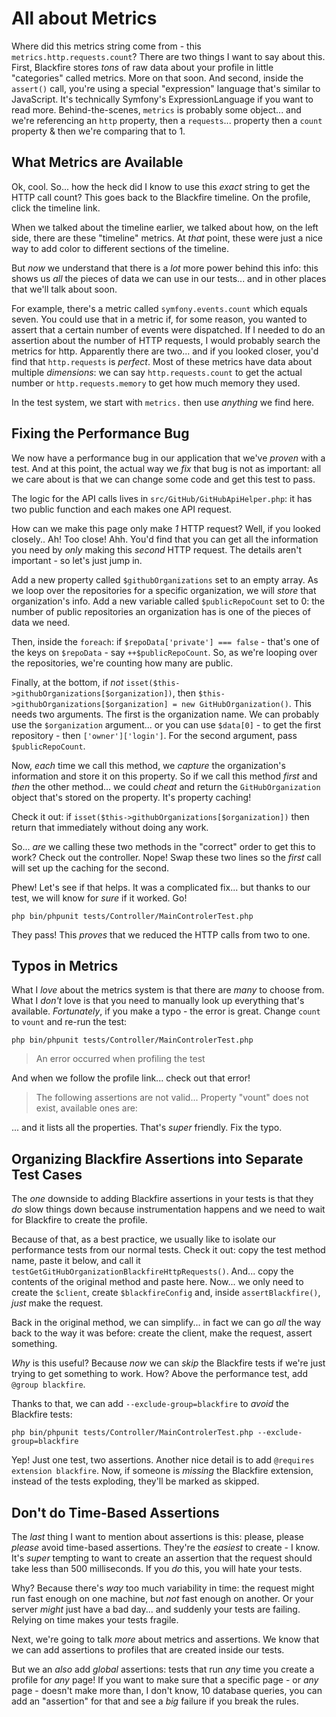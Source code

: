 # All about Metrics

Where did this metrics string come from - this `metrics.http.requests.count`?
There are two things I want to say about this. First, Blackfire stores *tons* of
raw data about your profile in little "categories" called metrics. More on that
soon. And second, inside the `assert()` call, you're using a special
"expression" language that's similar to JavaScript. It's technically Symfony's
ExpressionLanguage if you want to read more. Behind-the-scenes, `metrics`
is probably some object... and we're referencing an `http` property, then
a `requests`... property then a `count` property & then we're comparing that to 1.

## What Metrics are Available

Ok, cool. So... how the heck did I know to use this *exact* string to get the HTTP
call count? This goes back to the Blackfire timeline. On the profile, click the
timeline link.

When we talked about the timeline earlier, we talked about how, on the left side,
there are these "timeline" metrics. At *that* point, these were just a nice way
to add color to different sections of the timeline.

But *now* we understand that there is a *lot* more power behind this info: this
shows us *all* the pieces of data we can use in our tests... and in other places
that we'll talk about soon.

For example, there's a metric called `symfony.events.count` which equals seven.
You could use that in a metric if, for some reason, you wanted to assert that a
certain number of events were dispatched. If I needed to do an assertion about
the number of HTTP requests, I would probably search the metrics for http.
Apparently there are two... and if you looked closer, you'd find that `http.requests`
is *perfect*. Most of these metrics have data about multiple *dimensions*: we
can say `http.requests.count` to get the actual number or `http.requests.memory`
to get how much memory they used.

In the test system, we start with `metrics.` then use *anything* we find here.

## Fixing the Performance Bug

We now have a performance bug in our application that we've *proven* with
a test. And at this point, the actual way we *fix* that bug is not as important:
all we care about is that we can change some code and get this test to pass.

The logic for the API calls lives in `src/GitHub/GitHubApiHelper.php`: it has
two public function and each makes one API request.

How can we make this page only make *1* HTTP request? Well, if you looked closely..
Ah! Too close! Ahh. You'd find that you can get all the information you need
by *only* making this *second* HTTP request. The details aren't important - so let's
just jump in.

Add a new property called `$githubOrganizations` set to an empty array.
As we loop over the repositories for a specific organization, we will *store*
that organization's info. Add a new variable called `$publicRepoCount` set to 0:
the number of public repositories an organization has is one of the pieces of data
we need.

Then, inside the `foreach`: if `$repoData['private'] === false` - that's one of
the keys on `$repoData` - say `++$publicRepoCount`. So, as we're looping over
the repositories, we're counting how many are public.

Finally, at the bottom, if *not* `isset($this->githubOrganizations[$organization])`,
then `$this->githubOrganizations[$organization] = new GitHubOrganization()`. This
needs two arguments. The first is the organization name. We can probably use
the `$organization` argument... or you can use `$data[0]` - to get the first
repository - then `['owner']['login']`. For the second argument, pass
`$publicRepoCount`.

Now, *each* time we call this method, we *capture* the organization's information
and store it on this property. So if we call this method *first* and *then* the
other method... we could *cheat* and return the `GitHubOrganization` object that's
stored on the property. It's property caching!

Check it out: if `isset($this->githubOrganizations[$organization])` then return
that immediately without doing any work.

So... *are* we calling these two methods in the "correct" order to get this to
work? Check out the controller. Nope! Swap these two lines so the *first* call
will set up the caching for the second.

Phew! Let's see if that helps. It was a complicated fix... but thanks
to our test, we will know for *sure* if it worked. Go!

```terminal-silent
php bin/phpunit tests/Controller/MainControlerTest.php
```

They pass! This *proves* that we reduced the HTTP calls from two to one.

## Typos in Metrics

What I *love* about the metrics system is that there are *many* to choose from.
What I *don't* love is that you need to manually look up everything that's available.
*Fortunately*, if you make a typo - the error is great. Change `count` to `vount`
and re-run the test:

```terminal-silent
php bin/phpunit tests/Controller/MainControlerTest.php
```

> An error occurred when profiling the test

And when we follow the profile link... check out that error!

> The following assertions are not valid... Property "vount" does not exist,
> available ones are:

... and it lists all the properties. That's *super* friendly. Fix the typo.

## Organizing Blackfire Assertions into Separate Test Cases

The *one* downside to adding Blackfire assertions in your tests is that they *do*
slow things down because instrumentation happens and we need to wait for Blackfire
to create the profile.

Because of that, as a best practice, we usually like to isolate our performance
tests from our normal tests. Check it out: copy the test method name, paste it
below, and call it `testGetGitHubOrganizationBlackfireHttpRequests()`. And...
copy the contents of the original method and paste here. Now... we only need to
create the `$client`, create `$blackfireConfig` and, inside `assertBlackfire()`,
*just* make the request.

Back in the original method, we can simplify... in fact we can go *all* the way
back to the way it was before: create the client, make the request, assert something.

*Why* is this useful? Because *now* we can *skip* the Blackfire tests if we're
just trying to get something to work. How? Above the performance test, add
`@group blackfire`.

Thanks to that, we can add `--exclude-group=blackfire` to *avoid* the Blackfire
tests:

```terminal-silent
php bin/phpunit tests/Controller/MainControlerTest.php --exclude-group=blackfire
```

Yep! Just one test, two assertions. Another nice detail is to add
`@requires extension blackfire`. Now, if someone is *missing* the Blackfire
extension, instead of the tests exploding, they'll be marked as skipped.

## Don't do Time-Based Assertions

The *last* thing I want to mention about assertions is this: please, please *please*
avoid time-based assertions. They're the *easiest* to create - I know. It's
*super* tempting to want to create an assertion that the request should take
less than 500 milliseconds. If you *do* this, you will hate your tests.

Why? Because there's *way* too much variability in time: the request might run
fast enough on one machine, but *not* fast enough on another. Or your server
*might* just have a bad day... and suddenly your tests are failing. Relying on
time makes your tests fragile.

Next, we're going to talk *more* about metrics and assertions. We know that we
can add assertions to profiles that are created inside our tests.

But we an *also* add *global* assertions: tests that run *any* time you create
a profile for *any* page! If you want to make sure that a specific page - or
*any* page - doesn't make more than, I don't know, 10 database queries, you can
add an "assertion" for that and see a *big* failure if you break the rules.
